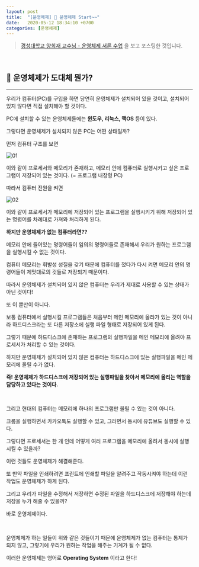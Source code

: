 ```yaml
---
layout: post
title:  "[운영체제] 🐶 운영체제 Start~~"
date:   2020-05-12 18:34:10 +0700
categories: [운영체제]
---
```


> [경성대학교 양희재 교수님 - 운영체제 서론 수업](http://www.kocw.net/home/cview.do?lid=31dfd5c232f54591) 을 보고 포스팅한 것입니다.

<br>

## 🐶 운영체제가 도대체 뭔가?
---

우리가 컴퓨터(PC)를 구입을 하면 당연히 운영체제가 설치되어 있을 것이고, 설치되어 있지 않다면 직접 설치해야 할 것이다.

PC에 설치할 수 있는 운영체제들에는 __윈도우, 리눅스, 맥OS__ 등이 있다.

그렇다면 운영체제가 설치되지 않은 PC는 어떤 상태일까?

먼저 컴퓨터 구조를 보면

![01](https://user-images.githubusercontent.com/31889335/81660010-3afd8880-9475-11ea-97f6-d15fbf2ad07c.PNG)

이와 같이 프로세서와 메모리가 존재하고, 메모리 안에 컴퓨터로 실행시키고 싶은 프로그램이 저장되어 있는 것이다. (= 프로그램 내장형 PC)

따라서 컴퓨터 전원을 켜면 

![02](https://user-images.githubusercontent.com/31889335/81660747-18b83a80-9476-11ea-9380-9927808859f8.PNG)

이와 같이 프로세서가 메모리에 저장되어 있는 프로그램을 실행시키기 위해 저장되어 있는 명령어를 차례대로 가져와 처리하게 된다.

__하지만 운영체제가 없는 컴퓨터라면??__

메모리 안에 들어있는 명령어들이 임의의 명령어들로 존재해서 우리가 원하는 프로그램을 실행시킬 수 없는 것이다.

컴퓨터 메모리는 휘발성 성질을 갖기 때문에 컴퓨터를 껐다가 다시 켜면 메모리 안의 명령어들이 제멋대로의 것들로 저장되기 때문이다.

따라서 운영체제가 설치되어 있지 않은 컴퓨터는 우리가 제대로 사용할 수 있는 상태가 아닌 것이다!

또 이 뿐만이 아니다.

보통 컴퓨터에서 실행시킬 프로그램들은 처음부터 메인 메모리에 올라가 있는 것이 아니라 하드디스크라는 또 다른 저장소에 실행 파일 형태로 저장되어 있게 된다.

그렇기 때문에 하드디스크에 존재하는 프로그램의 실행파일을 메인 메모리에 올려야 프로세서가 처리할 수 있는 것이다.

하지만 운영체제가 설치되어 있지 않은 컴퓨터는 하드디스크에 있는 실행파일을 메인 메모리에 올릴 수가 없다.

__즉! 운영체제가 하드디스크에 저장되어 있는 실행파일을 찾아서 메모리에 올리는 역할을 담당하고 있다는 것이다.__

<br>

그리고 현대의 컴퓨터는 메모리에 하나의 프로그램만 올릴 수 있는 것이 아니다.

크롬을 실행하면서 카카오톡도 실행할 수 있고, 그러면서 동시에 유튜브도 실행할 수 있다.

그렇다면 프로세서는 한 개 인데 어떻게 여러 프로그램을 메모리에 올려서 동시에 실행시킬 수 있을까?

이런 것들도 운영체제가 해결해준다.

또 만약 파일을 인쇄하려면 프린트에 인쇄할 파일을 알려주고 작동시켜야 하는데 이런 작업도 운영체제가 하게 된다.

그리고 우리가 파일을 수정해서 저장하면 수정된 파일을 하드디스크에 저장해야 하는데 저장을 누가 해줄 수 있을까?

바로 운영체제이다.

<br>

운영체제가 하는 일들이 위와 같은 것들이기 때문에 운영체제가 없는 컴퓨터는 통제가 되지 않고, 그렇기에 우리가 원하는 작업을 해주는 기계가 될 수 없다.

이러한 운영체제는 영어로 __Operating System__ 이라고 한다!





